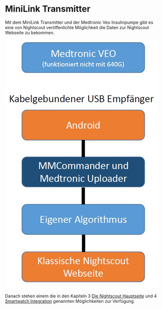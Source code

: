 # MiniLink Transmitter

Mit dem MiniLink Transmitter und der Medtronic Veo Insulinpumpe gibt es eine von Nightscout veröffenlichte Möglichkeit die Daten zur Nightscout Webseite zu bekommen.

![](../images/MedtronicUebersicht.jpg)

Danach stehen einem die in den Kapiteln 3 [Die Nightscout Hauptseite](../nightscout/die_nightscout_website.html) und 4 [Smartwatch Integration](../smartwatch/smartwatch_integration.html) genannten Möglichkeiten zur Verfügung.